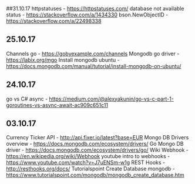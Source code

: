 ##31.10.17
httpstatuses - https://httpstatuses.com/
database not available status - https://stackoverflow.com/a/1434330
bson.NewObjectID - https://stackoverflow.com/a/22498338

## 25.10.17
Channels go - https://gobyexample.com/channels
Mongodb go driver - https://labix.org/mgo
Install mongodb ubuntu - https://docs.mongodb.com/manual/tutorial/install-mongodb-on-ubuntu/

## 24.10.17
go vs C# async - https://medium.com/@alexyakunin/go-vs-c-part-1-goroutines-vs-async-await-ac909c651c11

## 03.10.17
Currency Ticker API - http://api.fixer.io/latest?base=EUR
Mongo DB Drivers overview - https://docs.mongodb.com/ecosystem/drivers/
Go Mongo DB driver - https://docs.mongodb.com/ecosystem/drivers/go/
Wiki Webhook - https://en.wikipedia.org/wiki/Webhook
youtube intro to webhooks - https://www.youtube.com/watch?v=J7uENSm-w1g
REST Hooks - http://resthooks.org/docs/
Tutorialspoint Create Database mongodb - https://www.tutorialspoint.com/mongodb/mongodb_create_database.htm

